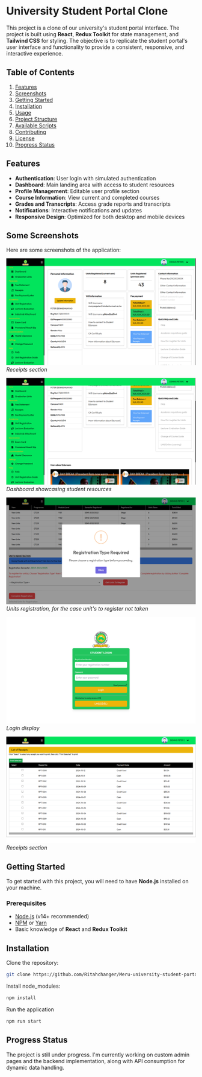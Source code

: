 # University Student Portal Clone

This project is a clone of our university's student portal interface. The project is built using **React**, **Redux Toolkit** for state management, and **Tailwind CSS** for styling. The objective is to replicate the student portal's user interface and functionality to provide a consistent, responsive, and interactive experience.

## Table of Contents

1. [Features](#features)
2. [Screenshots](#screenshots)
3. [Getting Started](#getting-started)
4. [Installation](#installation)
5. [Usage](#usage)
6. [Project Structure](#project-structure)
7. [Available Scripts](#available-scripts)
8. [Contributing](#contributing)
9. [License](#license)
10. [Progress Status](#progress-status)

## Features

- **Authentication**: User login with simulated authentication
- **Dashboard**: Main landing area with access to student resources
- **Profile Management**: Editable user profile section
- **Course Information**: View current and completed courses
- **Grades and Transcripts**: Access grade reports and transcripts
- **Notifications**: Interactive notifications and updates
- **Responsive Design**: Optimized for both desktop and mobile devices

## Some Screenshots

Here are some screenshots of the application:

![Grades and Transcripts](src/screenshots/screen5.png)
*Receipts section*

![Dashboard](src/screenshots/screen1.png)
*Dashboard showcasing student resources*

![Profile Management](src/screenshots/screen2.png)
*Units registration, for the case unit's to register not taken*

![Course Information](src/screenshots/screen3.png)
*Login display*

![Grades and Transcripts](src/screenshots/screen6.png)
*Receipts section*

## Getting Started

To get started with this project, you will need to have **Node.js** installed on your machine.

### Prerequisites

- [Node.js](https://nodejs.org/) (v14+ recommended)
- [NPM](https://www.npmjs.com/) or [Yarn](https://yarnpkg.com/)
- Basic knowledge of **React** and **Redux Toolkit**

## Installation

Clone the repository:

   ```bash
   git clone https://github.com/Ritahchanger/Meru-university-student-portal-clone.git
```
Install node_modules:

   ```bash
   npm install
```

Run the application

```bash
npm run start

```
## Progress Status

The project is still under progress. I'm currently working on custom admin pages and the backend implementation, along with API consumption for dynamic data handling.

